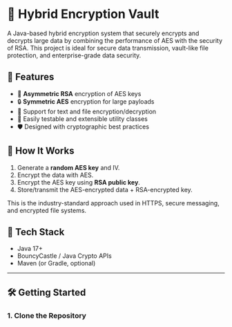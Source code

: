 # 🔐 Hybrid Encryption Vault

A Java-based hybrid encryption system that securely encrypts and decrypts large data by combining the performance of AES with the security of RSA. This project is ideal for secure data transmission, vault-like file protection, and enterprise-grade data security.

## 🚀 Features

- 🔑 **Asymmetric RSA** encryption of AES keys
- 🔒 **Symmetric AES** encryption for large payloads
- 📁 Support for text and file encryption/decryption
- 🧪 Easily testable and extensible utility classes
- 🛡️ Designed with cryptographic best practices

## 🧠 How It Works

1. Generate a **random AES key** and IV.
2. Encrypt the data with AES.
3. Encrypt the AES key using **RSA public key**.
4. Store/transmit the AES-encrypted data + RSA-encrypted key.

This is the industry-standard approach used in HTTPS, secure messaging, and encrypted file systems.

## 🧰 Tech Stack

- Java 17+
- BouncyCastle / Java Crypto APIs
- Maven (or Gradle, optional)

---

## 🛠️ Getting Started

### 1. Clone the Repository
```bash

